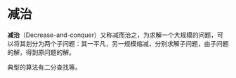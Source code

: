 # 减治

**减治**（Decrease-and-conquer）又称减而治之，为求解一个大规模的问题，可以将其划分为两个子问题：其一平凡，另一规模缩减，分别求解子问题，由子问题的解，得到原问题的解。

典型的算法有二分查找等。
